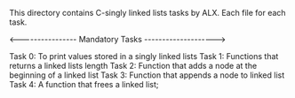This directory contains C-singly linked lists tasks by ALX. Each file for each task.

<---------------- Mandatory Tasks -------------------->

Task 0: To print values stored in a singly linked lists
Task 1: Functions that returns a linked lists length
Task 2: Function that adds a node at the beginning of a linked list
Task 3: Function that appends a node to linked list
Task 4: A function that frees a linked list;
